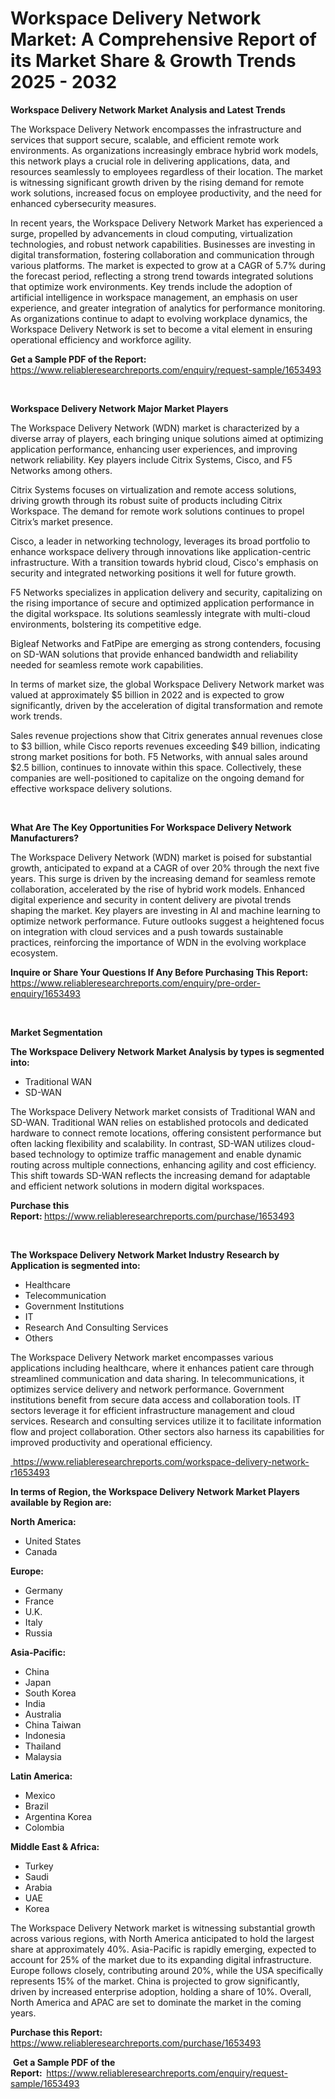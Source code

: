 <p><h1>Workspace Delivery Network Market: A Comprehensive Report of its Market Share & Growth Trends 2025 - 2032</h1></p><p><strong>Workspace Delivery Network Market Analysis and Latest Trends</strong></p>
<p><p>The Workspace Delivery Network encompasses the infrastructure and services that support secure, scalable, and efficient remote work environments. As organizations increasingly embrace hybrid work models, this network plays a crucial role in delivering applications, data, and resources seamlessly to employees regardless of their location. The market is witnessing significant growth driven by the rising demand for remote work solutions, increased focus on employee productivity, and the need for enhanced cybersecurity measures.</p><p>In recent years, the Workspace Delivery Network Market has experienced a surge, propelled by advancements in cloud computing, virtualization technologies, and robust network capabilities. Businesses are investing in digital transformation, fostering collaboration and communication through various platforms. The market is expected to grow at a CAGR of 5.7% during the forecast period, reflecting a strong trend towards integrated solutions that optimize work environments. Key trends include the adoption of artificial intelligence in workspace management, an emphasis on user experience, and greater integration of analytics for performance monitoring. As organizations continue to adapt to evolving workplace dynamics, the Workspace Delivery Network is set to become a vital element in ensuring operational efficiency and workforce agility.</p></p>
<p><strong>Get a Sample PDF of the Report:&nbsp;</strong> <a href="https://www.reliableresearchreports.com/enquiry/request-sample/1653493?utm_campaign=2296&utm_medium=2&utm_source=Github&utm_content=ia&utm_term=18042025&utm_id=workspace-delivery-network">https://www.reliableresearchreports.com/enquiry/request-sample/1653493</a></p>
<p>&nbsp;</p>
<p><strong>Workspace Delivery Network Major Market Players</strong></p>
<p><p>The Workspace Delivery Network (WDN) market is characterized by a diverse array of players, each bringing unique solutions aimed at optimizing application performance, enhancing user experiences, and improving network reliability. Key players include Citrix Systems, Cisco, and F5 Networks among others. </p><p>Citrix Systems focuses on virtualization and remote access solutions, driving growth through its robust suite of products including Citrix Workspace. The demand for remote work solutions continues to propel Citrix’s market presence.</p><p>Cisco, a leader in networking technology, leverages its broad portfolio to enhance workspace delivery through innovations like application-centric infrastructure. With a transition towards hybrid cloud, Cisco's emphasis on security and integrated networking positions it well for future growth.</p><p>F5 Networks specializes in application delivery and security, capitalizing on the rising importance of secure and optimized application performance in the digital workspace. Its solutions seamlessly integrate with multi-cloud environments, bolstering its competitive edge.</p><p>Bigleaf Networks and FatPipe are emerging as strong contenders, focusing on SD-WAN solutions that provide enhanced bandwidth and reliability needed for seamless remote work capabilities.</p><p>In terms of market size, the global Workspace Delivery Network market was valued at approximately $5 billion in 2022 and is expected to grow significantly, driven by the acceleration of digital transformation and remote work trends.</p><p>Sales revenue projections show that Citrix generates annual revenues close to $3 billion, while Cisco reports revenues exceeding $49 billion, indicating strong market positions for both. F5 Networks, with annual sales around $2.5 billion, continues to innovate within this space. Collectively, these companies are well-positioned to capitalize on the ongoing demand for effective workspace delivery solutions.</p></p>
<p>&nbsp;</p>
<p><strong>What Are The Key Opportunities For Workspace Delivery Network Manufacturers?</strong></p>
<p><p>The Workspace Delivery Network (WDN) market is poised for substantial growth, anticipated to expand at a CAGR of over 20% through the next five years. This surge is driven by the increasing demand for seamless remote collaboration, accelerated by the rise of hybrid work models. Enhanced digital experience and security in content delivery are pivotal trends shaping the market. Key players are investing in AI and machine learning to optimize network performance. Future outlooks suggest a heightened focus on integration with cloud services and a push towards sustainable practices, reinforcing the importance of WDN in the evolving workplace ecosystem.</p></p>
<p><strong>Inquire or Share Your Questions If Any Before Purchasing This Report:</strong> <a href="https://www.reliableresearchreports.com/enquiry/pre-order-enquiry/1653493?utm_campaign=2296&utm_medium=2&utm_source=Github&utm_content=ia&utm_term=18042025&utm_id=workspace-delivery-network">https://www.reliableresearchreports.com/enquiry/pre-order-enquiry/1653493</a></p>
<p>&nbsp;</p>
<p><strong>Market Segmentation</strong></p>
<p><strong>The Workspace Delivery Network Market Analysis by types is segmented into:</strong></p>
<p><ul><li>Traditional WAN</li><li>SD-WAN</li></ul></p>
<p><p>The Workspace Delivery Network market consists of Traditional WAN and SD-WAN. Traditional WAN relies on established protocols and dedicated hardware to connect remote locations, offering consistent performance but often lacking flexibility and scalability. In contrast, SD-WAN utilizes cloud-based technology to optimize traffic management and enable dynamic routing across multiple connections, enhancing agility and cost efficiency. This shift towards SD-WAN reflects the increasing demand for adaptable and efficient network solutions in modern digital workspaces.</p></p>
<p><strong>Purchase this Report:&nbsp;</strong><a href="https://www.reliableresearchreports.com/purchase/1653493?utm_campaign=2296&utm_medium=2&utm_source=Github&utm_content=ia&utm_term=18042025&utm_id=workspace-delivery-network">https://www.reliableresearchreports.com/purchase/1653493</a></p>
<p>&nbsp;</p>
<p><strong>The Workspace Delivery Network Market Industry Research by Application is segmented into:</strong></p>
<p><ul><li>Healthcare</li><li>Telecommunication</li><li>Government Institutions</li><li>IT</li><li>Research And Consulting Services</li><li>Others</li></ul></p>
<p><p>The Workspace Delivery Network market encompasses various applications including healthcare, where it enhances patient care through streamlined communication and data sharing. In telecommunications, it optimizes service delivery and network performance. Government institutions benefit from secure data access and collaboration tools. IT sectors leverage it for efficient infrastructure management and cloud services. Research and consulting services utilize it to facilitate information flow and project collaboration. Other sectors also harness its capabilities for improved productivity and operational efficiency.</p></p>
<p><a href="https://www.reliableresearchreports.com/workspace-delivery-network-r1653493?utm_campaign=2296&utm_medium=2&utm_source=Github&utm_content=ia&utm_term=18042025&utm_id=workspace-delivery-network">&nbsp;https://www.reliableresearchreports.com/workspace-delivery-network-r1653493</a></p>
<p><strong>In terms of Region, the Workspace Delivery Network Market Players available by Region are:</strong></p>
<p>
    <p> <strong> North America: </strong>
        <ul>
            <li>United States</li>
            <li>Canada</li>
        </ul>
        </p> 
    <p> <strong> Europe: </strong>
        <ul>
            <li>Germany</li>
            <li>France</li>
            <li>U.K.</li>
            <li>Italy</li>
            <li>Russia</li>
        </ul>
        </p> 
    <p> <strong> Asia-Pacific: </strong>
        <ul>
            <li>China</li>
            <li>Japan</li>
            <li>South Korea</li>
            <li>India</li>
            <li>Australia</li>
            <li>China Taiwan</li>
            <li>Indonesia</li>
            <li>Thailand</li>
            <li>Malaysia</li>
        </ul>
        </p> 
    <p> <strong> Latin America: </strong>
        <ul>
            <li>Mexico</li>
            <li>Brazil</li>
            <li>Argentina Korea</li>
            <li>Colombia</li>
        </ul>
        </p> 
    <p> <strong> Middle East & Africa: </strong>
        <ul>
            <li>Turkey</li>
            <li>Saudi</li>
            <li>Arabia</li>
            <li>UAE</li>
            <li>Korea</li>
        </ul>
    </p>
    </p>
<p><p>The Workspace Delivery Network market is witnessing substantial growth across various regions, with North America anticipated to hold the largest share at approximately 40%. Asia-Pacific is rapidly emerging, expected to account for 25% of the market due to its expanding digital infrastructure. Europe follows closely, contributing around 20%, while the USA specifically represents 15% of the market. China is projected to grow significantly, driven by increased enterprise adoption, holding a share of 10%. Overall, North America and APAC are set to dominate the market in the coming years.</p></p>
<p><strong>Purchase this Report: </strong><a href="https://www.reliableresearchreports.com/purchase/1653493?utm_campaign=2296&utm_medium=2&utm_source=Github&utm_content=ia&utm_term=18042025&utm_id=workspace-delivery-network">https://www.reliableresearchreports.com/purchase/1653493</a></p>
<p>&nbsp;<strong>Get a Sample PDF of the Report:&nbsp;&nbsp;</strong><a href="https://www.reliableresearchreports.com/enquiry/request-sample/1653493?utm_campaign=2296&utm_medium=2&utm_source=Github&utm_content=ia&utm_term=18042025&utm_id=workspace-delivery-network">https://www.reliableresearchreports.com/enquiry/request-sample/1653493</a></p>
<p><strong></strong></p>
<p><p></p><p></p><p></p></p>